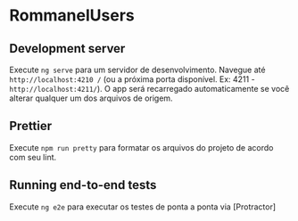 # RommanelUsers

## Development server

Execute `ng serve` para um servidor de desenvolvimento. Navegue até `http://localhost:4210 /` (ou a próxima porta disponível. Ex: 4211 - `http://localhost:4211/`).
O app será recarregado automaticamente se você alterar qualquer um dos arquivos de origem.

## Prettier

Execute `npm run pretty` para formatar os arquivos do projeto de acordo com seu lint.

## Running end-to-end tests

Execute `ng e2e` para executar os testes de ponta a ponta via [Protractor]
